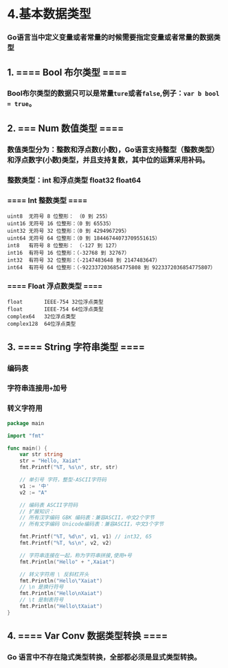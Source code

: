 # 4.基本数据类型
### Go语言当中定义变量或者常量的时候需要指定变量或者常量的数据类型

## 1. ==== Bool 布尔类型 ====
### Bool布尔类型的数据只可以是常量`ture`或者`false`,例子：`var b bool = true`。

## 2. === Num 数值类型 ====
### 数值类型分为：整数和浮点数(小数)，Go语言支持整型（整数类型）和浮点数字(小数)类型，并且支持复数，其中位的运算采用补码。
### 整数类型：int 和浮点类型 float32 float64
### ==== Int 整数类型 ====
```
uint8  无符号 8 位整形： （0 到 255）  
uint16 无符号 16 位整形：（0 到 65535）  
uint32 无符号 32 位整形：（0 到 4294967295）  
uint64 无符号 64 位整形：（0 到 18446744073709551615）  
int8   有符号 8 位整形： （-127 到 127）  
int16  有符号 16 位整形：（-32768 到 32767）  
int32  有符号 32 位整形：（-2147483648 到 2147483647）  
int64  有符号 64 位整形：（-9223372036854775808 到 9223372036854775807）  
```
### ==== Float 浮点数类型 ====
```
float       IEEE-754 32位浮点类型  
float       IEEE-754 64位浮点类型   
complex64   32位浮点类型  
complex128  64位浮点类型  
```

## 3. ==== String 字符串类型 ====
### 编码表
### 字符串连接用`+`加号
### 转义字符用
```go
package main

import "fmt"

func main() {
	var str string
	str = "Hello, Xaiat"
	fmt.Printf("%T, %s\n", str, str)

	// 单引号 字符，整型-ASCII字符码
	v1 := '中'
	v2 := "A"

	// 编码表 ASCII字符码
	// 扩展知识：
	// 所有汉字编码 GBK 编码表：兼容ASCII，中文2个字节
	// 所有文字编码 Unicode编码表：兼容ASCII，中文3个字节

	fmt.Printf("%T, %d\n", v1, v1) // int32, 65
	fmt.Printf("%T, %s\n", v2, v2)

	// 字符串连接在一起，称为字符串拼接,使用+号
	fmt.Println("Hello" + ",Xaiat")

	// 转义字符用 \ 反斜杠开头
	fmt.Println("Hello\"Xaiat")
	// \n 是换行符号
	fmt.Println("Hello\nXaiat")
	// \t 是制表符号
	fmt.Println("Hello\tXaiat")
}
```

## 4. ==== Var Conv 数据类型转换 ====
### Go 语言中不存在隐式类型转换，全部都必须是显式类型转换。
